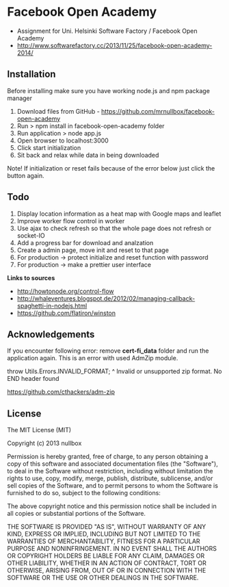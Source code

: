 # Facebook Open Academy #
- Assignment for Uni. Helsinki Software Factory / Facebook Open Academy
- http://www.softwarefactory.cc/2013/11/25/facebook-open-academy-2014/

## Installation ##

Before installing make sure you have working node.js and npm package manager

1. Download files from GitHub - https://github.com/mrnullbox/facebook-open-academy
2. Run > npm install in facebook-open-academy folder
3. Run application > node app.js
4. Open browser to localhost:3000
5. Click start initialization
6. Sit back and relax while data in being downloaded

Note! If initialization or reset fails because of the error below just click the button again.

## Todo ##

1. Display location information as a heat map with Google maps and leaflet
2. Improve worker flow control in worker
3. Use ajax to check refresh so that the whole page does not refresh or socket-IO
4. Add a progress bar for download and analzation
5. Create a admin page, move init and reset to that page
5. For production -> protect initialize and reset function with password
6. For production -> make a prettier user interface

**Links to sources**
* http://howtonode.org/control-flow
* http://whaleventures.blogspot.de/2012/02/managing-callback-spaghetti-in-nodejs.html
* https://github.com/flatiron/winston	

## Acknowledgements ##

If you encounter following error: remove **cert-fi_data** folder and run the application again. 
This is an error with used AdmZip module.

throw Utils.Errors.INVALID_FORMAT;
                              ^
Invalid or unsupported zip format. No END header found

https://github.com/cthackers/adm-zip

## License ##

The MIT License (MIT)

Copyright (c) 2013 nullbox

Permission is hereby granted, free of charge, to any person obtaining a copy of
this software and associated documentation files (the "Software"), to deal in
the Software without restriction, including without limitation the rights to
use, copy, modify, merge, publish, distribute, sublicense, and/or sell copies of
the Software, and to permit persons to whom the Software is furnished to do so,
subject to the following conditions:

The above copyright notice and this permission notice shall be included in all
copies or substantial portions of the Software.

THE SOFTWARE IS PROVIDED "AS IS", WITHOUT WARRANTY OF ANY KIND, EXPRESS OR
IMPLIED, INCLUDING BUT NOT LIMITED TO THE WARRANTIES OF MERCHANTABILITY, FITNESS
FOR A PARTICULAR PURPOSE AND NONINFRINGEMENT. IN NO EVENT SHALL THE AUTHORS OR
COPYRIGHT HOLDERS BE LIABLE FOR ANY CLAIM, DAMAGES OR OTHER LIABILITY, WHETHER
IN AN ACTION OF CONTRACT, TORT OR OTHERWISE, ARISING FROM, OUT OF OR IN
CONNECTION WITH THE SOFTWARE OR THE USE OR OTHER DEALINGS IN THE SOFTWARE.